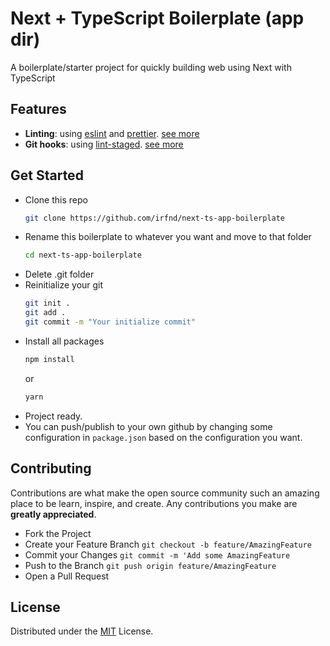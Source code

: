 # Next + TypeScript Boilerplate (app dir)

A boilerplate/starter project for quickly building web using Next with TypeScript

## Features

- **Linting**: using [eslint](https://eslint.org/) and [prettier](https://prettier.io/). [see more](https://nextjs.org/docs/app/building-your-application/configuring/eslint)
- **Git hooks**: using [lint-staged](https://github.com/okonet/lint-staged). [see more](https://nextjs.org/docs/app/building-your-application/configuring/eslint#usage-with-other-tools)

## Get Started

- Clone this repo
  ```bash
  git clone https://github.com/irfnd/next-ts-app-boilerplate
  ```
- Rename this boilerplate to whatever you want and move to that folder
  ```bash
  cd next-ts-app-boilerplate
  ```
- Delete .git folder
- Reinitialize your git
  ```bash
  git init .
  git add .
  git commit -m "Your initialize commit"
  ```
- Install all packages
  ```bash
  npm install
  ```
  or
  ```bash
  yarn
  ```
- Project ready.
- You can push/publish to your own github by changing some configuration in `package.json` based on the configuration you want.

## Contributing

Contributions are what make the open source community such an amazing place to be learn, inspire, and create. Any contributions you make are **greatly appreciated**.

- Fork the Project
- Create your Feature Branch `git checkout -b feature/AmazingFeature`
- Commit your Changes `git commit -m 'Add some AmazingFeature`
- Push to the Branch `git push origin feature/AmazingFeature`
- Open a Pull Request

## License

Distributed under the [MIT](https://github.com/irfnd/next-ts-app-boilerplate/blob/master/LICENSE) License.
